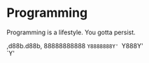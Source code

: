 # Programming

Programming is a lifestyle.
You gotta persist.

  ,d88b.d88b,
  88888888888
  `Y8888888Y'
    `Y888Y'    
      `Y'
